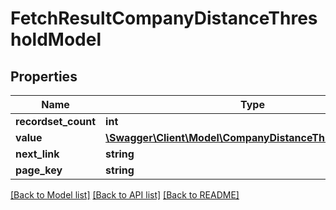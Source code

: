 # FetchResultCompanyDistanceThresholdModel

## Properties
Name | Type | Description | Notes
------------ | ------------- | ------------- | -------------
**recordset_count** | **int** |  | [optional] 
**value** | [**\Swagger\Client\Model\CompanyDistanceThresholdModel[]**](CompanyDistanceThresholdModel.md) |  | [optional] 
**next_link** | **string** |  | [optional] 
**page_key** | **string** |  | [optional] 

[[Back to Model list]](../README.md#documentation-for-models) [[Back to API list]](../README.md#documentation-for-api-endpoints) [[Back to README]](../README.md)


